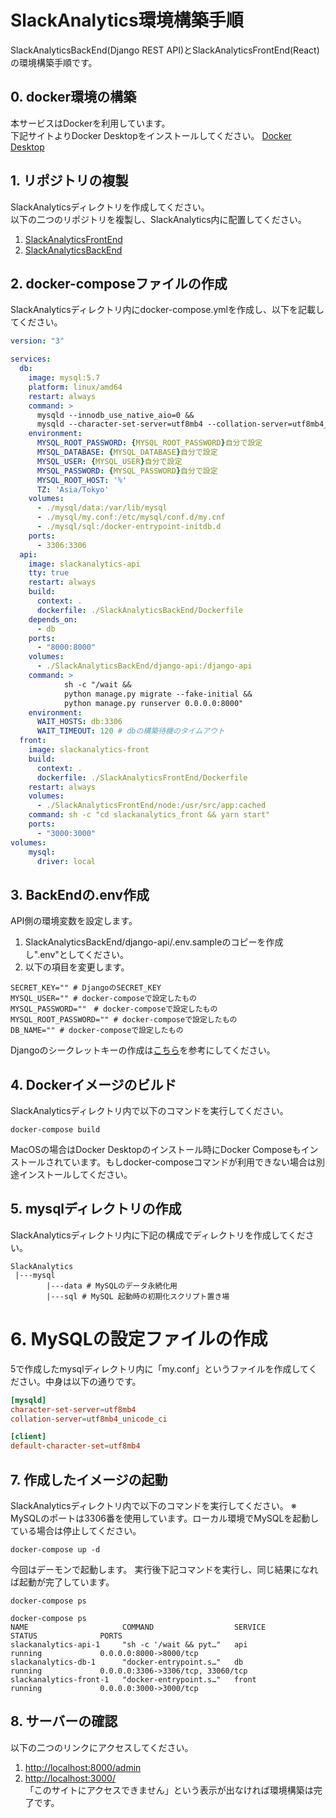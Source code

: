# SlackAnalytics環境構築手順
SlackAnalyticsBackEnd(Django REST API)とSlackAnalyticsFrontEnd(React)の環境構築手順です。

## 0. docker環境の構築
本サービスはDockerを利用しています。  
下記サイトよりDocker Desktopをインストールしてください。
[Docker Desktop](https://www.docker.com/products/docker-desktop/)

## 1. リポジトリの複製
SlackAnalyticsディレクトリを作成してください。  
以下の二つのリポジトリを複製し、SlackAnalytics内に配置してください。

1. [SlackAnalyticsFrontEnd](https://github.com/k1e1n04/SlackAnalyticsFrontEnd)
2. [SlackAnalyticsBackEnd](https://github.com/k1e1n04/SlackAnalyticsBackEnd)

## 2. docker-composeファイルの作成
SlackAnalyticsディレクトリ内にdocker-compose.ymlを作成し、以下を記載してください。
``` docker-compose.yml
version: "3"

services:
  db:
    image: mysql:5.7
    platform: linux/amd64
    restart: always
    command: >
      mysqld --innodb_use_native_aio=0 &&
      mysqld --character-set-server=utf8mb4 --collation-server=utf8mb4_unicode_ci
    environment: 
      MYSQL_ROOT_PASSWORD: {MYSQL_ROOT_PASSWORD}自分で設定
      MYSQL_DATABASE: {MYSQL_DATABASE}自分で設定
      MYSQL_USER: {MYSQL_USER}自分で設定
      MYSQL_PASSWORD: {MYSQL_PASSWORD}自分で設定
      MYSQL_ROOT_HOST: '%'
      TZ: 'Asia/Tokyo'
    volumes: 
      - ./mysql/data:/var/lib/mysql
      - ./mysql/my.conf:/etc/mysql/conf.d/my.cnf
      - ./mysql/sql:/docker-entrypoint-initdb.d
    ports: 
      - 3306:3306
  api:
    image: slackanalytics-api
    tty: true
    restart: always
    build:
      context: .
      dockerfile: ./SlackAnalyticsBackEnd/Dockerfile
    depends_on:
      - db
    ports:
      - "8000:8000"
    volumes:
      - ./SlackAnalyticsBackEnd/django-api:/django-api
    command: >
            sh -c "/wait &&
            python manage.py migrate --fake-initial &&
            python manage.py runserver 0.0.0.0:8000"
    environment:
      WAIT_HOSTS: db:3306
      WAIT_TIMEOUT: 120 # dbの構築待機のタイムアウト
  front:
    image: slackanalytics-front
    build:
      context: .
      dockerfile: ./SlackAnalyticsFrontEnd/Dockerfile
    restart: always
    volumes:
      - ./SlackAnalyticsFrontEnd/node:/usr/src/app:cached
    command: sh -c "cd slackanalytics_front && yarn start"
    ports:
      - "3000:3000"
volumes:
    mysql:
      driver: local
```

## 3. BackEndの.env作成
API側の環境変数を設定します。
1. SlackAnalyticsBackEnd/django-api/.env.sampleのコピーを作成し".env"としてください。
2. 以下の項目を変更します。
```
SECRET_KEY="" # DjangoのSECRET_KEY
MYSQL_USER="" # docker-composeで設定したもの
MYSQL_PASSWORD=""　# docker-composeで設定したもの
MYSQL_ROOT_PASSWORD="" # docker-composeで設定したもの
DB_NAME="" # docker-composeで設定したもの
```
Djangoのシークレットキーの作成は[こちら](https://blog.kyanny.me/entry/2021/01/27/033507)を参考にしてください。

## 4. Dockerイメージのビルド
SlackAnalyticsディレクトリ内で以下のコマンドを実行してください。
```
docker-compose build
```
MacOSの場合はDocker Desktopのインストール時にDocker Composeもインストールされています。もしdocker-composeコマンドが利用できない場合は別途インストールしてください。

## 5. mysqlディレクトリの作成
SlackAnalyticsディレクトリ内に下記の構成でディレクトリを作成してください。
```
SlackAnalytics
 |---mysql
        |---data # MySQLのデータ永続化用
        |---sql # MySQL 起動時の初期化スクリプト置き場
```

# 6. MySQLの設定ファイルの作成
5で作成したmysqlディレクトリ内に「my.conf」というファイルを作成してください。中身は以下の通りです。
``` my.conf
[mysqld]
character-set-server=utf8mb4
collation-server=utf8mb4_unicode_ci

[client]
default-character-set=utf8mb4   
```

## 7. 作成したイメージの起動
SlackAnalyticsディレクトリ内で以下のコマンドを実行してください。
※ MySQLのポートは3306番を使用しています。ローカル環境でMySQLを起動している場合は停止してください。
```
docker-compose up -d
```
今回はデーモンで起動します。
実行後下記コマンドを実行し、同じ結果になれば起動が完了しています。
```
docker-compose ps
```
```
docker-compose ps   
NAME                     COMMAND                  SERVICE             STATUS              PORTS
slackanalytics-api-1     "sh -c '/wait && pyt…"   api                 running             0.0.0.0:8000->8000/tcp
slackanalytics-db-1      "docker-entrypoint.s…"   db                  running             0.0.0.0:3306->3306/tcp, 33060/tcp
slackanalytics-front-1   "docker-entrypoint.s…"   front               running             0.0.0.0:3000->3000/tcp
```

## 8. サーバーの確認
以下の二つのリンクにアクセスしてください。  
1. [http://localhost:8000/admin](http://localhost:8000/admin)
2. [http://localhost:3000/](http://localhost:3000/)  
「このサイトにアクセスできません」という表示が出なければ環境構築は完了です。
